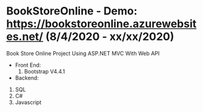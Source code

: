 # BookStoreOnline - Demo: https://bookstoreonline.azurewebsites.net/ (8/4/2020 - xx/xx/2020)
Book Store Online Project Using ASP.NET MVC With Web API
- Front End:
  1. Bootstrap V4.4.1
- Backend:
 1. SQL
 2. C#
 3. Javascript
